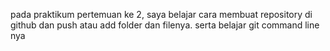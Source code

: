 pada praktikum pertemuan ke 2, saya belajar cara membuat repository di github dan push atau add folder dan filenya. serta belajar git command line nya